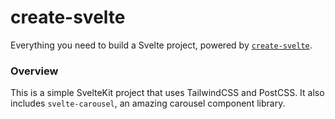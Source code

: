 # create-svelte

Everything you need to build a Svelte project, powered by [`create-svelte`](https://github.com/sveltejs/kit/tree/master/packages/create-svelte).

### Overview

This is a simple SvelteKit project that uses TailwindCSS and PostCSS. It also includes `svelte-carousel`, an amazing carousel component library.
